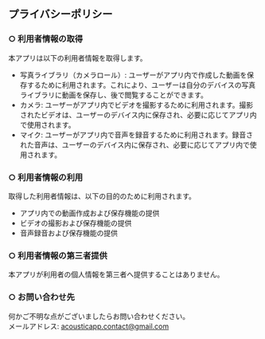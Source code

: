 ## プライバシーポリシー

### ○ 利用者情報の取得
本アプリは以下の利用者情報を取得します。

- 写真ライブラリ（カメラロール）: ユーザーがアプリ内で作成した動画を保存するために利用されます。これにより、ユーザーは自分のデバイスの写真ライブラリに動画を保存し、後で閲覧することができます。
- カメラ: ユーザーがアプリ内でビデオを撮影するために利用されます。撮影されたビデオは、ユーザーのデバイス内に保存され、必要に応じてアプリ内で使用されます。
- マイク: ユーザーがアプリ内で音声を録音するために利用されます。録音された音声は、ユーザーのデバイス内に保存され、必要に応じてアプリ内で使用されます。

### ○ 利用者情報の利用
取得した利用者情報は、以下の目的のために利用されます。

- アプリ内での動画作成および保存機能の提供
- ビデオの撮影および保存機能の提供
- 音声録音および保存機能の提供

### ○ 利用者情報の第三者提供
本アプリが利用者の個人情報を第三者へ提供することはありません。

### ○ お問い合わせ先
何かご不明な点がございましたらお問い合わせください。  
メールアドレス: acousticapp.contact@gmail.com

